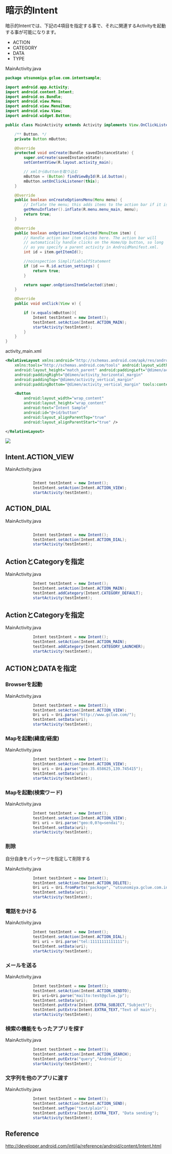 # 暗示的Intent

暗示的Intentでは、下記の4項目を指定する事で、それに関連するActivityを起動する事が可能になります。

* ACTION
* CATEGORY
* DATA
* TYPE


MainActivity.java
```java
package utsunomiya.gclue.com.intentsample;

import android.app.Activity;
import android.content.Intent;
import android.os.Bundle;
import android.view.Menu;
import android.view.MenuItem;
import android.view.View;
import android.widget.Button;

public class MainActivity extends Activity implements View.OnClickListener {

    /** Button. */
    private Button mButton;

    @Override
    protected void onCreate(Bundle savedInstanceState) {
        super.onCreate(savedInstanceState);
        setContentView(R.layout.activity_main);

        // xmlからButtonを取り込む
        mButton = (Button) findViewById(R.id.button);
        mButton.setOnClickListener(this);
    }

    @Override
    public boolean onCreateOptionsMenu(Menu menu) {
        // Inflate the menu; this adds items to the action bar if it is present.
        getMenuInflater().inflate(R.menu.menu_main, menu);
        return true;
    }

    @Override
    public boolean onOptionsItemSelected(MenuItem item) {
        // Handle action bar item clicks here. The action bar will
        // automatically handle clicks on the Home/Up button, so long
        // as you specify a parent activity in AndroidManifest.xml.
        int id = item.getItemId();

        //noinspection SimplifiableIfStatement
        if (id == R.id.action_settings) {
            return true;
        }

        return super.onOptionsItemSelected(item);
    }

    @Override
    public void onClick(View v) {

        if (v.equals(mButton)){
            Intent testIntent = new Intent();
            testIntent.setAction(Intent.ACTION_MAIN);
            startActivity(testIntent);
        }
    }
}

```

activity_main.xml
```xml
<RelativeLayout xmlns:android="http://schemas.android.com/apk/res/android"
    xmlns:tools="http://schemas.android.com/tools" android:layout_width="match_parent"
    android:layout_height="match_parent" android:paddingLeft="@dimen/activity_horizontal_margin"
    android:paddingRight="@dimen/activity_horizontal_margin"
    android:paddingTop="@dimen/activity_vertical_margin"
    android:paddingBottom="@dimen/activity_vertical_margin" tools:context=".MainActivity">

    <Button
        android:layout_width="wrap_content"
        android:layout_height="wrap_content"
        android:text="Intent Sample"
        android:id="@+id/button"
        android:layout_alignParentTop="true"
        android:layout_alignParentStart="true" />

</RelativeLayout>
```

![](./img-intent/intent001.png)


## Intent.ACTION_VIEW

MainActivity.java
```java

            Intent testIntent = new Intent();
            testIntent.setAction(Intent.ACTION_VIEW);
            startActivity(testIntent);
```

## ACTION_DIAL

MainActivity.java
```java

            Intent testIntent = new Intent();
            testIntent.setAction(Intent.ACTION_DIAL);
            startActivity(testIntent);
```

## ActionとCategoryを指定

MainActivity.java
```java
            Intent testIntent = new Intent();
            testIntent.setAction(Intent.ACTION_MAIN);
            testIntent.addCategory(Intent.CATEGORY_DEFAULT);
            startActivity(testIntent);
```

## ActionとCategoryを指定

MainActivity.java
```java
            Intent testIntent = new Intent();
            testIntent.setAction(Intent.ACTION_MAIN);
            testIntent.addCategory(Intent.CATEGORY_LAUNCHER);
            startActivity(testIntent);
```

## ACTIONとDATAを指定

### Browserを起動

MainActivity.java
```java
            Intent testIntent = new Intent();
            testIntent.setAction(Intent.ACTION_VIEW);
            Uri uri = Uri.parse("http://www.gclue.com/");
            testIntent.setData(uri);
            startActivity(testIntent);
```

### Mapを起動(緯度/経度)

MainActivity.java
```java
            Intent testIntent = new Intent();
            testIntent.setAction(Intent.ACTION_VIEW);
            Uri uri = Uri.parse("geo:35.658625,139.745415");
            testIntent.setData(uri);
            startActivity(testIntent);
```

### Mapを起動(検索ワード)

MainActivity.java
```java
            Intent testIntent = new Intent();
            testIntent.setAction(Intent.ACTION_VIEW);
            Uri uri = Uri.parse("geo:0,0?q=sendai");
            testIntent.setData(uri);
            startActivity(testIntent);

```
### 削除
自分自身をパッケージを指定して削除する

MainActivity.java
```java
            Intent testIntent = new Intent();
            testIntent.setAction(Intent.ACTION_DELETE);
            Uri uri = Uri.fromParts("package", "utsunomiya.gclue.com.intentsample", null);
            testIntent.setData(uri);
            startActivity(testIntent);
```

### 電話をかける

MainActivity.java
```java
            Intent testIntent = new Intent();
            testIntent.setAction(Intent.ACTION_DIAL);
            Uri uri = Uri.parse("tel:11111111111111");
            testIntent.setData(uri);
            startActivity(testIntent);
```

### メールを送る
MainActivity.java
```java
            Intent testIntent = new Intent();
            testIntent.setAction(Intent.ACTION_SENDTO);
            Uri uri=Uri.parse("mailto:test@gclue.jp");
            testIntent.setData(uri);
            testIntent.putExtra(Intent.EXTRA_SUBJECT,"Subject");
            testIntent.putExtra(Intent.EXTRA_TEXT,"Text of main");
            startActivity(testIntent);
```
    

### 検索の機能をもったアプリを探す

MainActivity.java
```java
            Intent testIntent = new Intent();
            testIntent.setAction(Intent.ACTION_SEARCH);
            testIntent.putExtra("query","Android");
            startActivity(testIntent);
```

### 文字列を他のアプリに渡す

MainActivity.java
```java
            Intent testIntent = new Intent();
            testIntent.setAction(Intent.ACTION_SEND);
            testIntent.setType("text/plain");
            testIntent.putExtra(Intent.EXTRA_TEXT, "Data sending");
            startActivity(testIntent);
```


## Reference

http://developer.android.com/intl/ja/reference/android/content/Intent.html